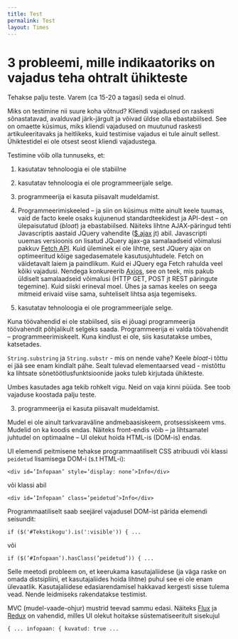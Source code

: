 ```yaml
---
title: Test
permalink: Test
layout: Times
---
```


# 3 probleemi, mille indikaatoriks on vajadus teha ohtralt ühikteste

Tehakse palju teste. Varem (ca 15-20 a tagasi) seda ei olnud.

Miks on testimine nii suure koha võtnud? Kliendi vajadused on raskesti sõnastatavad, avalduvad järk-järgult ja võivad üldse olla ebastabiilsed. See on omaette küsimus, miks kliendi vajadused on muutunud raskesti artikuleeritavaks ja heitlikeks, kuid testimise vajadus ei tule ainult sellest. Ühiktestidel ei ole otsest seost kliendi vajadustega.

Testimine võib olla tunnuseks, et:

1) kasutatav tehnoloogia ei ole stabiilne
2) kasutatav tehnoloogia ei ole programmeerijale selge. 
3) programmeerija ei kasuta piisavalt mudeldamist.

1)  Programmeerimiskeeled – ja siin on küsimus mitte ainult keele tuumas, vaid de facto keele osaks kujunenud standardteekidest ja API-dest – on ülepaisutatud (_bloat_) ja ebastabiilsed. Näiteks lihtne AJAX-päringud tehti Javascriptis aastaid JQuery vahendite ([$.ajax](http://api.jquery.com/jquery.ajax/) jt) abil. Javascripti uuemas versioonis on lisatud JQuery ajax-ga samalaadseid võimalusi pakkuv [Fetch API](https://fetch.spec.whatwg.org/). Kuid üleminek ei ole lihtne, sest JQuery ajax on optimeeritud kõige sagedasematele kasutusjuhtudele. Fetch on väidetavalt laiem ja paindlikum. Kuid ei JQuery ega Fetch rahulda veel kõiki vajadusi. Nendega konkureerib [Axios](https://github.com/mzabriskie/axios), see on teek, mis pakub üldiselt samalaadseid võimalusi (HTTP GET, POST jt REST päringute tegemine). Kuid siiski erineval moel. Ühes ja samas keeles on seega mitmeid erivaid viise sama, suhteliselt lihtsa asja tegemiseks. 

2) kasutatav tehnoloogia ei ole programmeerijale selge. 

Kuna töövahendid ei ole stabiilsed, siis ei jõuagi programmeerija töövahendit põhjalikult selgeks saada. Programmeerija ei valda töövahendit – programmeerimiskeelt. Kuna kindlust ei ole, siis kasutatakse umbes, katsetades.

`String.substring` ja `String.substr` - mis on nende vahe? Keele _bloat_-i tõttu ei jää see enam kindlalt pähe. Sealt tulevad elementaarsed vead - mistõttu ka lihtsate sõnetöötlusfunktsioonide jaoks tuleb kirjutada ühikteste.

Umbes kasutades aga tekib rohkelt vigu. Neid on vaja kinni püüda. See toob vajaduse koostada palju teste.

3) programmeerija ei kasuta piisavalt mudeldamist.

Mudel ei ole ainult tarkvaraväline andmebaasiskeem, protsessiskeem vms. Mudelid on ka koodis endas. Näiteks front-endis võib – ja lihtsamatel juhtudel on optimaalne – UI olekut hoida HTML-is (DOM-is) endas.

UI elemendi peitmisene tehakse programmaatiliselt CSS atribuudi või klassi `peidetud` lisamisega DOM-i (s.t HTML-i):

`<div id=’Infopaan’ style=’display: none’>Info</div>`

või klassi abil

`<div id=’Infopaan’ class=’peidetud’>Info</div>`

Programmaatiliselt saab seejärel vajadusel DOM-ist pärida elemendi seisundit:

`if ($('#Tekstikogu').is(':visible')) { ... `

või

`if ($(’#Infopaan’).hasClass(’peidetud’)) { ... `

Selle meetodi probleem on, et keerukama kasutajaliidese (ja väga raske on omada distsipliini, et kasutajaliides hoida lihtne) puhul see ei ole enam ülevaatlik. Kasutajaliidese edasiarendamisel hakkavad kergesti sisse tulema vead. Nende leidmiseks rakendatakse testimist.

MVC (mudel-vaade-ohjur) mustrid teevad sammu edasi. Näiteks [Flux](https://facebook.github.io/flux/) ja [Redux](http://redux.js.org/) on vahendid, milles UI olekut hoitakse süstematiseeritult sisekujul

`{ ... infopaan: { kuvatud: true ... ` 

